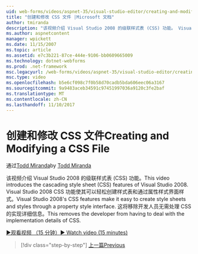 ```yaml
---
uid: web-forms/videos/aspnet-35/visual-studio-editor/creating-and-modifying-a-css-file
title: "创建和修改 CSS 文件 |Microsoft 文档"
author: tmiranda
description: "该视频介绍 Visual Studio 2008 的级联样式表 (CSS) 功能。 Visual Studio 2008 CSS 功能使其可以轻松地创建样式表..."
ms.author: aspnetcontent
manager: wpickett
ms.date: 11/15/2007
ms.topic: article
ms.assetid: e7c3b221-87ce-444e-9106-bb0609665009
ms.technology: dotnet-webforms
ms.prod: .net-framework
msc.legacyurl: /web-forms/videos/aspnet-35/visual-studio-editor/creating-and-modifying-a-css-file
msc.type: video
ms.openlocfilehash: b5e6cf098c7f0b58d70cadb5bda606eec06a3167
ms.sourcegitcommit: 9a9483aceb34591c97451997036a9120c3fe2baf
ms.translationtype: MT
ms.contentlocale: zh-CN
ms.lasthandoff: 11/10/2017
---
```

<a name="creating-and-modifying-a-css-file"></a><span data-ttu-id="c26a1-104">创建和修改 CSS 文件</span><span class="sxs-lookup"><span data-stu-id="c26a1-104">Creating and Modifying a CSS File</span></span>
====================
<span data-ttu-id="c26a1-105">通过[Todd Miranda](https://github.com/tmiranda)</span><span class="sxs-lookup"><span data-stu-id="c26a1-105">by [Todd Miranda](https://github.com/tmiranda)</span></span>

<span data-ttu-id="c26a1-106">该视频介绍 Visual Studio 2008 的级联样式表 (CSS) 功能。</span><span class="sxs-lookup"><span data-stu-id="c26a1-106">This video introduces the cascading style sheet (CSS) features of Visual Studio 2008.</span></span> <span data-ttu-id="c26a1-107">Visual Studio 2008 CSS 功能使其可以轻松创建样式表和通过属性样式界面样式。</span><span class="sxs-lookup"><span data-stu-id="c26a1-107">Visual Studio 2008's CSS features make it easy to create style sheets and styles through a property style interface.</span></span> <span data-ttu-id="c26a1-108">这将移除开发人员无需处理 CSS 的实现详细信息。</span><span class="sxs-lookup"><span data-stu-id="c26a1-108">This removes the developer from having to deal with the implementation details of CSS.</span></span>

[<span data-ttu-id="c26a1-109">&#9654;观看视频 （15 分钟）</span><span class="sxs-lookup"><span data-stu-id="c26a1-109">&#9654; Watch video (15 minutes)</span></span>](https://channel9.msdn.com/Blogs/ASP-NET-Site-Videos/creating-and-modifying-a-css-file)

>[!div class="step-by-step"]
[<span data-ttu-id="c26a1-110">上一篇</span><span class="sxs-lookup"><span data-stu-id="c26a1-110">Previous</span></span>](quick-tour-of-the-visual-studio-2008-integrated-development-environment.md)
